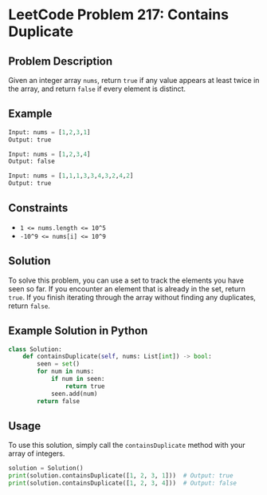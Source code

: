 # LeetCode Problem 217: Contains Duplicate

## Problem Description
Given an integer array `nums`, return `true` if any value appears at least twice in the array, and return `false` if every element is distinct.

## Example
```python
Input: nums = [1,2,3,1]
Output: true

Input: nums = [1,2,3,4]
Output: false

Input: nums = [1,1,1,3,3,4,3,2,4,2]
Output: true
```

## Constraints
- `1 <= nums.length <= 10^5`
- `-10^9 <= nums[i] <= 10^9`

## Solution
To solve this problem, you can use a set to track the elements you have seen so far. If you encounter an element that is already in the set, return `true`. If you finish iterating through the array without finding any duplicates, return `false`.

## Example Solution in Python
```python
class Solution:
    def containsDuplicate(self, nums: List[int]) -> bool:
        seen = set()
        for num in nums:
            if num in seen:
                return true
            seen.add(num)
        return false
```

## Usage
To use this solution, simply call the `containsDuplicate` method with your array of integers.

```python
solution = Solution()
print(solution.containsDuplicate([1, 2, 3, 1]))  # Output: true
print(solution.containsDuplicate([1, 2, 3, 4]))  # Output: false
```